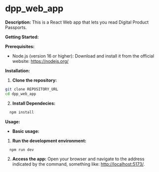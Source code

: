 # dpp_web_app


**Description:** This is a React Web app that lets you read Digital Product Passports.

**Getting Started:**

**Prerequisites:**

* Node.js (version 16 or higher): Download and install it from the official website: https://nodejs.org/

**Installation:**

1. **Clone the repository:**

  ```bash
  git clone REPOSITORY_URL
  cd dpp_web_app
  ```
2. **Install Dependecies:**
  ```bash
	npm install
  ```

**Usage:**
* **Basic usage:** 
1. **Run the development environment:**
  ```bash
	npm run dev
  ```
2. **Access the app:**
	Open your browser and navigate to the address indicated by the command, something like: [http://localhost:5173/](http://localhost:5173/).

